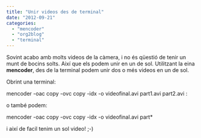 ```yaml
---
title: "Unir videos des de terminal"
date: "2012-09-21"
categories: 
  - "mencoder"
  - "org2blog"
  - "terminal"
---
```


Sovint acabo amb molts videos de la càmera, i no és qüestió de tenir un munt de bocins solts. Així que els podem unir en un de sol. Utilitzant la eina **mencoder**, des de la terminal podem unir dos o més videos en un de sol.

Obrint una terminal:

mencoder -oac copy -ovc copy -idx -o videofinal.avi part1.avi part2.avi :

o també podem:

mencoder -oac copy -ovc copy -idx -o videofinal.avi part\* 

i així de facil tenim un sol video! ;-)
